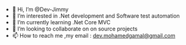 - 👋 Hi, I’m @Dev-Jimmy
- 👀 I’m interested in .Net development and Software test automation
- 🌱 I’m currently learning .Net Core MVC
- 💞️ I’m looking to collaborate on on source projects
- 📫 How to reach me ,my email : dev.mohamedgamal@gmail.com

<!---
Dev-Jimmy/Dev-Jimmy is a ✨ special ✨ repository because its `README.md` (this file) appears on your GitHub profile.
You can click the Preview link to take a look at your changes.
--->
